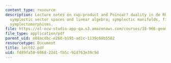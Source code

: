 ```yaml
---
content_type: resource
description: Lecture notes on cup-product and Poincar? duality in de Rham cohomology;
  symplectic vector spaces and linear algebra; symplectic manifolds, first examples;
  symplectomorphisms.
file: https://ol-ocw-studio-app-qa.s3.amazonaws.com/courses/18-966-geometry-of-manifolds-spring-2007/fd89fa50606822d1fb5c91d763e39c9d_lect02.pdf
file_type: application/pdf
parent_uid: e88acdbc-e268-b193-ad1c-1139c68b5502
resourcetype: Document
title: lect02.pdf
uid: fd89fa50-6068-22d1-fb5c-91d763e39c9d
---
```

